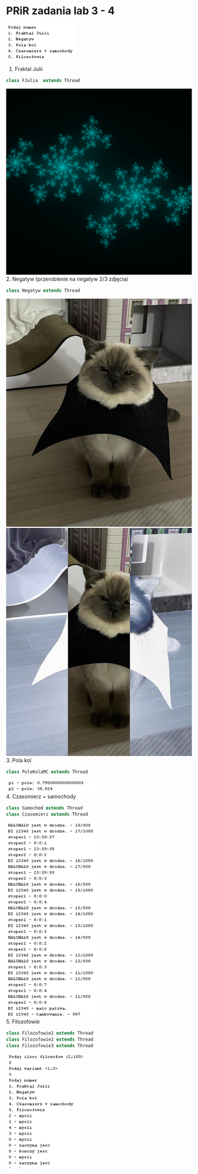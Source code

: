 # PRiR zadania lab 3 - 4
![](pic1.PNG)<br>
1. Fraktal Julii
```javascript
class FJulia  extends Thread
```
![](FJulia.png)<br>
2. Negatyw (przerobienie na negatyw 2/3 zdjęcia)
```javascript
class Negatyw extends Thread
```
![](kotek.jpg)<br>
![](negatywnyKotek.jpg)<br>
3. Pola kol
```javascript
class PoleKolaMC extends Thread
```
![](pic2.PNG)<br>
4. Czasomierz + samochody
```javascript
class Samochod extends Thread
class Czasomierz extends Thread
```
![](pic3.PNG)<br>
5. Filozofowie
```javascript
class Filozofowie1 extends Thread
class Filozofowie2 extends Thread
class Filozofowie3 extends Thread
```
![](pic4.PNG)<br>

